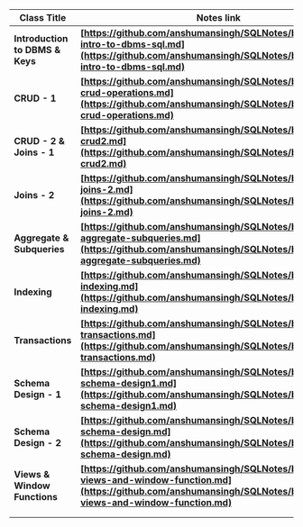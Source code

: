 
| **Class Title**                 | **Notes link**                                                                                                                                                                 |
| ------------------------------- | ------------------------------------------------------------------------------------------------------------------------------------------------------------------------------ |
| **Introduction to DBMS & Keys** | **[https://github.com/anshumansingh/SQLNotes/blob/main/01-intro-to-dbms-sql.md](https://github.com/anshumansingh/SQLNotes/blob/main/01-intro-to-dbms-sql.md)**                 |
| **CRUD - 1**                    | **[https://github.com/anshumansingh/SQLNotes/blob/main/02-crud-operations.md](https://github.com/anshumansingh/SQLNotes/blob/main/02-crud-operations.md)**                     |
| **CRUD - 2 & Joins - 1**        | **[https://github.com/anshumansingh/SQLNotes/blob/main/03-crud2.md](https://github.com/anshumansingh/SQLNotes/blob/main/03-crud2.md)**                                         |
| **Joins - 2**                   | **[https://github.com/anshumansingh/SQLNotes/blob/main/04-joins-2.md](https://github.com/anshumansingh/SQLNotes/blob/main/04-joins-2.md)**                                     |
| **Aggregate & Subqueries**      | **[https://github.com/anshumansingh/SQLNotes/blob/main/05-aggregate-subqueries.md](https://github.com/anshumansingh/SQLNotes/blob/main/05-aggregate-subqueries.md)**           |
| **Indexing**                    | **[https://github.com/anshumansingh/SQLNotes/blob/main/06-indexing.md](https://github.com/anshumansingh/SQLNotes/blob/main/06-indexing.md)**                                   |
| **Transactions**                | **[https://github.com/anshumansingh/SQLNotes/blob/main/07-transactions.md](https://github.com/anshumansingh/SQLNotes/blob/main/07-transactions.md)**                           |
| **Schema Design - 1**           | **[https://github.com/anshumansingh/SQLNotes/blob/main/08-schema-design1.md](https://github.com/anshumansingh/SQLNotes/blob/main/08-schema-design1.md)**                       |
| **Schema Design - 2**           | **[https://github.com/anshumansingh/SQLNotes/blob/main/09-schema-design.md](https://github.com/anshumansingh/SQLNotes/blob/main/09-schema-design.md)**                         |
| **Views & Window Functions**    | **[https://github.com/anshumansingh/SQLNotes/blob/main/10-views-and-window-function.md](https://github.com/anshumansingh/SQLNotes/blob/main/10-views-and-window-function.md)** |
|                                 |                                                                                                                                                                                |
|                                 |                                                                                                                                                                                |
